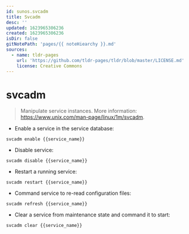 ```yaml
---
id: sunos.svcadm
title: Svcadm
desc: ''
updated: 1623965306236
created: 1623965306236
isDir: false
gitNotePath: 'pages/{{ noteHiearchy }}.md'
sources:
  - name: tldr-pages
    url: 'https://github.com/tldr-pages/tldr/blob/master/LICENSE.md'
    license: Creative Commons
---
```

# svcadm

> Manipulate service instances.
> More information: <https://www.unix.com/man-page/linux/1m/svcadm>.

- Enable a service in the service database:

`svcadm enable {{service_name}}`

- Disable service:

`svcadm disable {{service_name}}`

- Restart a running service:

`svcadm restart {{service_name}}`

- Command service to re-read configuration files:

`svcadm refresh {{service_name}}`

- Clear a service from maintenance state and command it to start:

`svcadm clear {{service_name}}`

